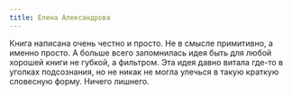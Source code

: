 ```yaml
---
title: Елена Александрова
---
```

Книга написана очень честно и просто. Не в смысле примитивно, а именно просто. А больше всего запомнилась идея быть 
для любой хорошей книги не губкой, а фильтром. Эта идея давно витала где-то в уголках подсознания, но не никак не 
могла улечься в такую краткую словесную форму. Ничего лишнего.
